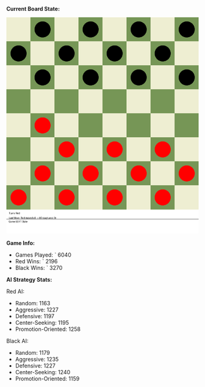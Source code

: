 
**Current Board State:**  
<!-- START_GIF -->
![Checkers Game](./checkers_game.gif)
<!-- END_GIF -->

**Game Info:**  
- Games Played: `<!-- GAMES_PLAYED --> 6040
- Red Wins: `<!-- RED_WINS --> 2196
- Black Wins: `<!-- BLACK_WINS --> 3270

<!-- AI_STATS -->
**AI Strategy Stats:**

Red AI:
- Random: 1163
- Aggressive: 1227
- Defensive: 1197
- Center-Seeking: 1195
- Promotion-Oriented: 1258

Black AI:
- Random: 1179
- Aggressive: 1235
- Defensive: 1227
- Center-Seeking: 1240
- Promotion-Oriented: 1159
